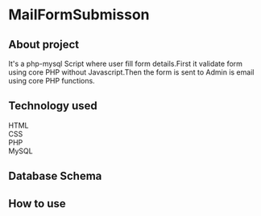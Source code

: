 # MailFormSubmisson
## About project
It's a php-mysql Script where user fill form details.First it validate form using core PHP without Javascript.Then the form is sent to Admin is email using core PHP functions. 
## Technology used
HTML<br>
CSS<br>
PHP<br>
MySQL<br>
## Database Schema

## How to use



